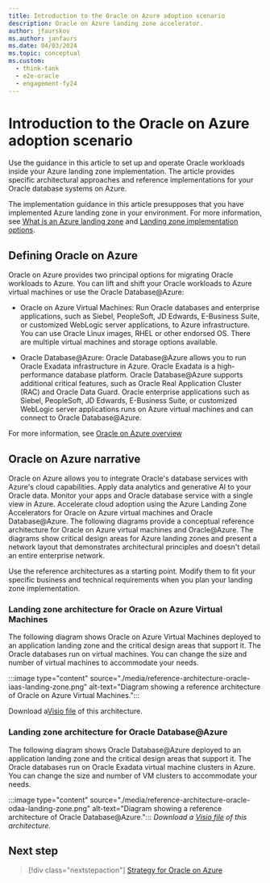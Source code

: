 ```yaml
---
title: Introduction to the Oracle on Azure adoption scenario
description: Oracle on Azure landing zone accelerator.
author: jfaurskov
ms.author: janfaurs
ms.date: 04/03/2024
ms.topic: conceptual
ms.custom: 
  - think-tank
  - e2e-oracle
  - engagement-fy24
---
```

# Introduction to the Oracle on Azure adoption scenario

Use the guidance in this article to set up and operate Oracle workloads inside your Azure landing zone implementation. The article provides specific architectural approaches and reference implementations for your Oracle database systems on Azure.

The implementation guidance in this article presupposes that you have implemented Azure landing zone in your environment. For more information, see [What is an Azure landing zone](/azure/cloud-adoption-framework/ready/landing-zone/implementation-options) and [Landing zone implementation options](/azure/cloud-adoption-framework/ready/landing-zone/implementation-options).

## Defining Oracle on Azure

Oracle on Azure provides two principal options for migrating Oracle workloads to Azure. You can lift and shift your Oracle workloads to Azure virtual machines or use the Oracle Database@Azure:

- Oracle on Azure Virtual Machines: Run Oracle databases and enterprise applications, such as Siebel, PeopleSoft, JD Edwards, E-Business Suite, or customized WebLogic server applications, to Azure infrastructure. You can use Oracle Linux images, RHEL or other endorsed OS. There are multiple virtual machines and storage options available.

- Oracle Database@Azure: Oracle Database@Azure allows you to run Oracle Exadata infrastructure in Azure. Oracle Exadata is a high-performance database platform. Oracle Database@Azure supports additional critical features, such as Oracle Real Application Cluster (RAC) and Oracle Data Guard. Oracle enterprise applications such as Siebel, PeopleSoft, JD Edwards, E-Business Suite, or customized WebLogic server applications runs on Azure virtual machines and can connect to Oracle Database@Azure.

For more information, see [Oracle on Azure overview](/azure/oracle/oracle-azure-overview)

## Oracle on Azure narrative

Oracle on Azure allows you to integrate Oracle's database services with Azure's cloud capabilities. Apply data analytics and generative AI to your Oracle data. Monitor your apps and Oracle database service with a single view in Azure. Accelerate cloud adoption using the Azure Landing Zone Accelerators for Oracle on Azure virtual machines and Oracle Database@Azure.
The following diagrams provide a conceptual reference architecture for Oracle on Azure virtual machines and Oracle@Azure. The diagrams show critical design areas for Azure landing zones and present a network layout that demonstrates architectural principles and doesn't detail an entire enterprise network.

Use the reference architectures as a starting point. Modify them to fit your specific business and technical requirements when you plan your landing zone implementation.

### Landing zone architecture for Oracle on Azure Virtual Machines

The following diagram shows Oracle on Azure Virtual Machines deployed to an application landing zone and the critical design areas that support it. The Oracle databases run on virtual machines. You can change the size and number of virtual machines to accommodate your needs. 

:::image type="content" source="./media/reference-architecture-oracle-iaas-landing-zone.png" alt-text="Diagram showing a reference architecture of Oracle on Azure Virtual Machines.":::

Download a[Visio file](https://github.com/MicrosoftDocs/cloud-adoption-framework/tree/main/docs/scenarios/oracle-iaas/media/Azure-Landing-Zone-Architecture-Oracle.vsdx) of this architecture.

### Landing zone architecture for Oracle Database@Azure

The following diagram shows Oracle Database@Azure deployed to an application landing zone and the critical design areas that support it. The Oracle databases run on Oracle Exadata virtual machine clusters in Azure. You can change the size and number of VM clusters to accommodate your needs.

:::image type="content" source="./media/reference-architecture-oracle-odaa-landing-zone.png" alt-text="Diagram showing a reference architecture of Oracle Database@Azure.":::
*Download a [Visio file](https://github.com/MicrosoftDocs/cloud-adoption-framework/tree/main/docs/scenarios/oracle-iaas/media/Azure-Landing-Zone-Architecture-Oracle.vsdx) of this architecture.*

## Next step

> [!div class="nextstepaction"]
> [Strategy for Oracle on Azure](oracle-landing-zone-strategy.md)

